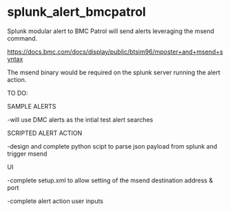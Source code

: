 # splunk_alert_bmcpatrol
Splunk modular alert to BMC Patrol will send alerts leveraging the msend command. 

https://docs.bmc.com/docs/display/public/btsim96/mposter+and+msend+syntax

The msend binary would be required on the splunk server running the alert action. 

TO DO:

SAMPLE ALERTS

-will use DMC alerts as the intial test alert searches

SCRIPTED ALERT ACTION

-design and complete python scipt to parse json payload from splunk and trigger msend

UI

-complete setup.xml to allow setting of the msend destination address & port

-complete alert action user inputs



